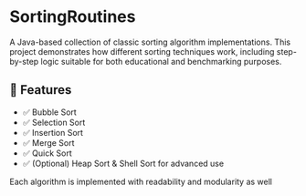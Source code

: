    # SortingRoutines 

A Java-based collection of classic sorting algorithm implementations. This project demonstrates how different sorting techniques work, including step-by-step logic suitable for both educational and benchmarking purposes.
   
## 🚀 Features 
 
- ✅ Bubble Sort
- ✅ Selection Sort
- ✅ Insertion Sort  
- ✅ Merge Sort     
- ✅ Quick Sort  
- ✅ (Optional) Heap Sort & Shell Sort for advanced use    
     
Each algorithm is implemented with readability and modularity as well        
        
   
       
      
     
   
     
     
  
   
 
